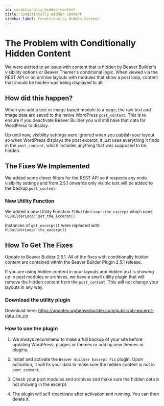 ```yaml
---
id: conditionally-hidden-content
title: Conditionally Hidden Content
sidebar_label: Conditionally Hidden Content
---
```


# The Problem with Conditionally Hidden Content

We were alerted to an issue with content that is hidden by Beaver Builder's visibility options or Beaver Themer's conditional logic. When viewed via the REST API or on archive layouts with modules that show a post loop, content that should be hidden was being displayed to all.

## How did this happen?

When you add a text or image based module to a page, the raw text and image data are saved to the native WordPress `post_content`. This is to ensure if you deactivate Beaver Builder you will still have that data for WordPress to display.

Up until now, visibility settings were ignored when you publish your layout so when WordPress displays the post excerpt, it just uses everything it finds in the `post_content`, which includes anything that was supposed to be hidden.

## The Fixes We Implemented

We added some clever filters for the REST API so it respects any node visibility settings and from 2.5.1 onwards only visible text will be added to the backup `post_content`.

### New Utility Function

We added a new Utility Function `FLBuilderLoop::the_excerpt` which uses `FLBuilderLoop::get_the_excerpt()`

Instances of `get_excerpt()` were replaced with `FLBuilderLoop::the_excerpt()`


## How To Get The Fixes

Update to Beaver Builder 2.5.1. All of the fixes with conditionally hidden content are contained within the Beaver Builder Plugin 2.5.1 release.

If you are using hidden content in your layouts and hidden text is showing up in post modules or archives, we have a small utility plugin that will remove the hidden content from the `post_content`. This will not change your layouts in any way.

### Download the utility plugin

Download here: https://updates.wpbeaverbuilder.com/public/bb-excerpt-data-fix.zip

### How to use the plugin

1. We always recommend to make a full backup of your site before updating WordPress, plugins or themes or adding new themes or plugins.  

2. Install and activate the `Beaver Builder Excerpt Fix` plugin.  Upon activation, it will fix your data to make sure the hidden content is not in `post_content`.

3. Check your post modules and archives and make sure the hidden data is not showing in the excerpt.

4. The plugin will self-deactivate after activation and running.  You can then delete it.
